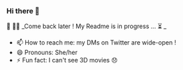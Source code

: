 ### Hi there 👋

🚧 👷‍♀️ _Come back later ! My Readme is in progress ... ⏳ _

- 📫  How to reach me: my DMs on Twitter are wide-open !
- 😄  Pronouns: She/her
- ⚡   Fun fact: I can't see 3D movies 😞

<!--
**leiluspocus/leiluspocus** is a ✨ _special_ ✨ repository because its `README.md` (this file) appears on your GitHub profile.

Here are some ideas to get you started:

- 🔭 I’m currently working on ...
- 🌱 I’m currently learning ...
- 👯 I’m looking to collaborate on ...
- 🤔 I’m looking for help with ...
- 💬 Ask me about ...
- 📫 How to reach me: ...
- 😄 Pronouns: ...
- ⚡ Fun fact: ...
-->
